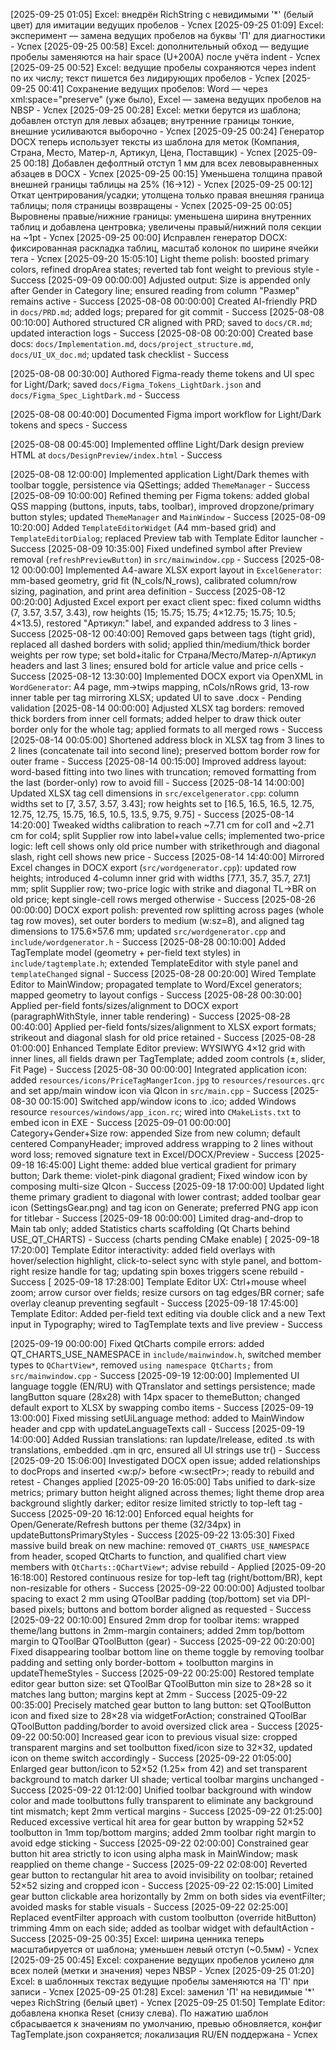 [2025-09-25 01:05] Excel: внедрён RichString с невидимыми '*' (белый цвет) для имитации ведущих пробелов - Успех
[2025-09-25 01:09] Excel: эксперимент — замена ведущих пробелов на буквы 'П' для диагностики - Успех
[2025-09-25 00:58] Excel: дополнительный обход — ведущие пробелы заменяются на hair space (U+200A) после учёта indent - Успех
[2025-09-25 00:52] Excel: ведущие пробелы сохраняются через indent по их числу; текст пишется без лидирующих пробелов - Успех
[2025-09-25 00:41] Сохранение ведущих пробелов: Word — через xml:space="preserve" (уже было), Excel — замена ведущих пробелов на NBSP - Успех
[2025-09-25 00:28] Excel: метки берутся из шаблона; добавлен отступ для левых абзацев; внутренние границы тонкие, внешние усиливаются выборочно - Успех
[2025-09-25 00:24] Генератор DOCX теперь использует тексты из шаблона для меток (Компания, Страна, Место, Матер-л, Артикул, Цена, Поставщик) - Успех
[2025-09-25 00:18] Добавлен дефолтный отступ 1 мм для всех левовыравненных абзацев в DOCX - Успех
[2025-09-25 00:15] Уменьшена толщина правой внешней границы таблицы на 25% (16→12) - Успех
[2025-09-25 00:12] Откат центрирования/усадки; утолщена только правая внешняя граница таблицы; поля страницы возвращены - Успех
[2025-09-25 00:05] Выровнены правые/нижние границы: уменьшена ширина внутренних таблиц и добавлена центровка; увеличены правый/нижний поля секции на ~1pt - Успех
[2025-09-25 00:00] Исправлен генератор DOCX: фиксированная раскладка таблиц, масштаб колонок по ширине ячейки тега - Успех
[2025-09-20 15:05:10] Light theme polish: boosted primary colors, refined dropArea states; reverted tab font weight to previous style - Success
[2025-09-09 00:00:00] Adjusted output: Size is appended only after Gender in Category line; ensured reading from column "Размер" remains active - Success
[2025-08-08 00:00:00] Created AI-friendly PRD in `docs/PRD.md`; added logs; prepared for git commit - Success
[2025-08-08 00:10:00] Authored structured CR aligned with PRD; saved to `docs/CR.md`; updated interaction logs - Success
[2025-08-08 00:20:00] Created base docs: `docs/Implementation.md`, `docs/project_structure.md`, `docs/UI_UX_doc.md`; updated task checklist - Success

[2025-08-08 00:30:00] Authored Figma-ready theme tokens and UI spec for Light/Dark; saved `docs/Figma_Tokens_LightDark.json` and `docs/Figma_Spec_LightDark.md` - Success

[2025-08-08 00:40:00] Documented Figma import workflow for Light/Dark tokens and specs - Success

[2025-08-08 00:45:00] Implemented offline Light/Dark design preview HTML at `docs/DesignPreview/index.html` - Success

[2025-08-08 12:00:00] Implemented application Light/Dark themes with toolbar toggle, persistence via QSettings; added `ThemeManager` - Success
[2025-08-09 10:00:00] Refined theming per Figma tokens: added global QSS mapping (buttons, inputs, tabs, toolbar), improved dropzone/primary button styles; updated `ThemeManager` and `MainWindow` - Success
[2025-08-09 10:20:00] Added `TemplateEditorWidget` (A4 mm-based grid) and `TemplateEditorDialog`; replaced Preview tab with Template Editor launcher - Success
[2025-08-09 10:35:00] Fixed undefined symbol after Preview removal (`refreshPreviewButton`) in `src/mainwindow.cpp` - Success
[2025-08-12 00:00:00] Implemented A4-aware XLSX export layout in `ExcelGenerator`: mm-based geometry, grid fit (N_cols/N_rows), calibrated column/row sizing, pagination, and print area definition - Success
[2025-08-12 00:20:00] Adjusted Excel export per exact client spec: fixed column widths (7, 3.57, 3.57, 3.43), row heights (15; 15.75; 15.75; 4×12.75; 15.75; 10.5; 4×13.5), restored "Артикул:" label, and expanded address to 3 lines - Success
[2025-08-12 00:40:00] Removed gaps between tags (tight grid), replaced all dashed borders with solid; applied thin/medium/thick border weights per row type; set bold+italic for Страна/Место/Матер-л/Артикул headers and last 3 lines; ensured bold for article value and price cells - Success
[2025-08-12 13:30:00] Implemented DOCX export via OpenXML in `WordGenerator`: A4 page, mm→twips mapping, nCols/nRows grid, 13-row inner table per tag mirroring XLSX; updated UI to save .docx - Pending validation
[2025-08-14 00:00:00] Adjusted XLSX tag borders: removed thick borders from inner cell formats; added helper to draw thick outer border only for the whole tag; applied formats to all merged rows - Success
[2025-08-14 00:05:00] Shortened address block in XLSX tag from 3 lines to 2 lines (concatenate tail into second line); preserved bottom border row for outer frame - Success
[2025-08-14 00:15:00] Improved address layout: word-based fitting into two lines with truncation; removed formatting from the last (border-only) row to avoid fill - Success
[2025-08-14 14:00:00] Updated XLSX tag cell dimensions in `src/excelgenerator.cpp`: column widths set to [7, 3.57, 3.57, 3.43]; row heights set to [16.5, 16.5, 16.5, 12.75, 12.75, 12.75, 15.75, 16.5, 10.5, 13.5, 9.75, 9.75] - Success
[2025-08-14 14:20:00] Tweaked widths calibration to reach ~7.71 cm for col1 and ~2.71 cm for col4; split Supplier row into label+value cells; implemented two-price logic: left cell shows only old price number with strikethrough and diagonal slash, right cell shows new price - Success
[2025-08-14 14:40:00] Mirrored Excel changes in DOCX export (`src/wordgenerator.cpp`): updated row heights; introduced 4-column inner grid with widths [77.1, 35.7, 35.7, 27.1] mm; split Supplier row; two-price logic with strike and diagonal TL→BR on old price; kept single-cell rows merged otherwise - Success
[2025-08-26 00:00:00] DOCX export polish: prevented row splitting across pages (whole tag row moves), set outer borders to medium (w:sz=8), and aligned tag dimensions to 175.6×57.6 mm; updated `src/wordgenerator.cpp` and `include/wordgenerator.h` - Success
[2025-08-28 00:10:00] Added TagTemplate model (geometry + per-field text styles) in `include/tagtemplate.h`; extended TemplateEditor with style panel and `templateChanged` signal - Success
[2025-08-28 00:20:00] Wired Template Editor to MainWindow; propagated template to Word/Excel generators; mapped geometry to layout configs - Success
[2025-08-28 00:30:00] Applied per-field fonts/sizes/alignment to DOCX export (paragraphWithStyle, inner table rendering) - Success
[2025-08-28 00:40:00] Applied per-field fonts/sizes/alignment to XLSX export formats; strikeout and diagonal slash for old price retained - Success
[2025-08-28 01:00:00] Enhanced Template Editor preview: WYSIWYG 4×12 grid with inner lines, all fields drawn per TagTemplate; added zoom controls (±, slider, Fit Page) - Success
[2025-08-30 00:00:00] Integrated application icon: added `resources/icons/PriceTagMangerIcon.jpg` to `resources/resources.qrc` and set app/main window icon via QIcon in `src/main.cpp` - Success
[2025-08-30 00:15:00] Switched app/window icons to .ico; added Windows resource `resources/windows/app_icon.rc`; wired into `CMakeLists.txt` to embed icon in EXE - Success
[2025-09-01 00:00:00] Category+Gender+Size row: appended Size from new column; default centered CompanyHeader; improved address wrapping to 2 lines without word loss; removed signature text in Excel/DOCX/Preview - Success
[2025-09-18 16:45:00] Light theme: added blue vertical gradient for primary button; Dark theme: violet-pink diagonal gradient; Fixed window icon by composing multi-size QIcon - Success
[2025-09-18 17:00:00] Updated light theme primary gradient to diagonal with lower contrast; added toolbar gear icon (SettingsGear.png) and tag icon on Generate; preferred PNG app icon for titlebar - Success
[2025-09-18 00:00:00] Limited drag-and-drop to Main tab only; added Statistics charts scaffolding (Qt Charts behind USE_QT_CHARTS) - Success (charts pending CMake enable)
[
2025-09-18 17:20:00] Template Editor interactivity: added field overlays with hover/selection highlight, click-to-select sync with style panel, and bottom-right resize handle for tag; updating spin boxes triggers scene rebuild - Success
[
2025-09-18 17:28:00] Template Editor UX: Ctrl+mouse wheel zoom; arrow cursor over fields; resize cursors on tag edges/BR corner; safe overlay cleanup preventing segfault - Success
[2025-09-18 17:45:00] Template Editor: Added per-field text editing via double click and a new Text input in Typography; wired to TagTemplate texts and live preview - Success

[2025-09-19 00:00:00] Fixed QtCharts compile errors: added QT_CHARTS_USE_NAMESPACE in `include/mainwindow.h`, switched member types to `QChartView*`, removed `using namespace QtCharts;` from `src/mainwindow.cpp` - Success
[2025-09-19 12:00:00] Implemented UI language toggle (EN/RU) with QTranslator and settings persistence; made langButton square (28x28) with 14px spacer to themeButton; changed default export to XLSX by swapping combo items - Success
[2025-09-19 13:00:00] Fixed missing setUiLanguage method: added to MainWindow header and cpp with updateLanguageTexts call - Success
[2025-09-19 14:00:00] Added Russian translations: ran lupdate/lrelease, edited .ts with translations, embedded .qm in qrc, ensured all UI strings use tr() - Success
[2025-09-20 15:06:00] Investigated DOCX open issue; added relationships to docProps and inserted <w:p/> before <w:sectPr>; ready to rebuild and retest - Changes applied
[2025-09-20 16:05:00] Tabs unified to dark-size metrics; primary button height aligned across themes; light theme drop area background slightly darker; editor resize limited strictly to top-left tag - Success
[2025-09-20 16:12:00] Enforced equal heights for Open/Generate/Refresh buttons per theme (32/34px) in updateButtonsPrimaryStyles - Success
[2025-09-22 13:05:30] Fixed massive build break on new machine: removed `QT_CHARTS_USE_NAMESPACE` from header, scoped QtCharts to function, and qualified chart view members with `QtCharts::QChartView*`; advise rebuild - Applied
[2025-09-20 16:18:00] Restored continuous resize for top-left tag (right/bottom/BR), kept non-resizable for others - Success
[2025-09-22 00:00:00] Adjusted toolbar spacing to exact 2 mm using QToolBar padding (top/bottom) set via DPI-based pixels; buttons and bottom border aligned as requested - Success
[2025-09-22 00:10:00] Ensured 2mm drop for toolbar items: wrapped theme/lang buttons in 2mm-margin containers; added 2mm top/bottom margin to QToolBar QToolButton (gear) - Success
[2025-09-22 00:20:00] Fixed disappearing toolbar bottom line on theme toggle by removing toolbar padding and setting only border-bottom + toolbutton margins in updateThemeStyles - Success
[2025-09-22 00:25:00] Restored template editor gear button size: set QToolBar QToolButton min size to 28×28 so it matches lang button; margins kept at 2mm - Success
[2025-09-22 00:35:00] Precisely matched gear button to lang button: set QToolButton icon and fixed size to 28×28 via widgetForAction; constrained QToolBar QToolButton padding/border to avoid oversized click area - Success
[2025-09-22 00:50:00] Increased gear icon to previous visual size: cropped transparent margins and set toolbutton fixed/icon size to 32×32, updated icon on theme switch accordingly - Success
[2025-09-22 01:05:00] Enlarged gear button/icon to 52×52 (1.25× from 42) and set transparent background to match darker UI shade; vertical toolbar margins unchanged - Success
[2025-09-22 01:12:00] Unified toolbar background with window color and made toolbuttons fully transparent to eliminate any background tint mismatch; kept 2mm vertical margins - Success
[2025-09-22 01:25:00] Reduced excessive vertical hit area for gear button by wrapping 52×52 toolbutton in 1mm top/bottom margins; added 2mm toolbar right margin to avoid edge sticking - Success
[2025-09-22 02:00:00] Constrained gear button hit area strictly to icon using alpha mask in MainWindow; mask reapplied on theme change - Success
[2025-09-22 02:08:00] Reverted gear button to rectangular hit area to avoid invisibility on toolbar; retained 52×52 sizing and cropped icon - Success
[2025-09-22 02:15:00] Limited gear button clickable area horizontally by 2mm on both sides via eventFilter; avoided masks for stable visuals - Success
[2025-09-22 02:25:00] Replaced eventFilter approach with custom toolbutton (override hitButton) trimming 4mm on each side; added as toolbar widget with defaultAction - Success
[2025-09-25 00:35] Excel: ширина ценника теперь масштабируется от шаблона; уменьшен левый отступ (~0.5мм) - Успех
[2025-09-25 00:45] Excel: сохранение ведущих пробелов усилено для всех полей (метки и значения) через NBSP - Успех
[2025-09-25 01:20] Excel: в шаблонных текстах ведущие пробелы заменяются на 'П' при записи - Успех
[2025-09-25 01:28] Excel: заменил 'П' на невидимые '*' через RichString (белый цвет) - Успех
[2025-09-25 01:50] Template Editor: добавлена кнопка Reset (снизу слева). По нажатию шаблон сбрасывается к значениям по умолчанию, превью обновляется, конфиг TagTemplate.json сохраняется; локализация RU/EN поддержана - Успех